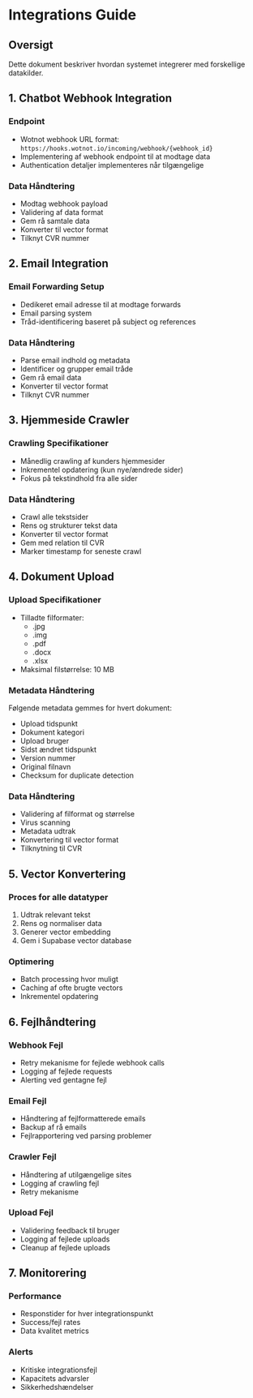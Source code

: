 # Integrations Guide

## Oversigt
Dette dokument beskriver hvordan systemet integrerer med forskellige datakilder.

## 1. Chatbot Webhook Integration

### Endpoint
- Wotnot webhook URL format: `https://hooks.wotnot.io/incoming/webhook/{webhook_id}`
- Implementering af webhook endpoint til at modtage data
- Authentication detaljer implementeres når tilgængelige

### Data Håndtering
- Modtag webhook payload
- Validering af data format
- Gem rå samtale data
- Konverter til vector format
- Tilknyt CVR nummer

## 2. Email Integration

### Email Forwarding Setup
- Dedikeret email adresse til at modtage forwards
- Email parsing system
- Tråd-identificering baseret på subject og references

### Data Håndtering
- Parse email indhold og metadata
- Identificer og grupper email tråde
- Gem rå email data
- Konverter til vector format
- Tilknyt CVR nummer

## 3. Hjemmeside Crawler

### Crawling Specifikationer
- Månedlig crawling af kunders hjemmesider
- Inkrementel opdatering (kun nye/ændrede sider)
- Fokus på tekstindhold fra alle sider

### Data Håndtering
- Crawl alle tekstsider
- Rens og strukturer tekst data
- Konverter til vector format
- Gem med relation til CVR
- Marker timestamp for seneste crawl

## 4. Dokument Upload

### Upload Specifikationer
- Tilladte filformater:
  - .jpg
  - .img
  - .pdf
  - .docx
  - .xlsx
- Maksimal filstørrelse: 10 MB

### Metadata Håndtering
Følgende metadata gemmes for hvert dokument:
- Upload tidspunkt
- Dokument kategori
- Upload bruger
- Sidst ændret tidspunkt
- Version nummer
- Original filnavn
- Checksum for duplicate detection

### Data Håndtering
- Validering af filformat og størrelse
- Virus scanning
- Metadata udtrak
- Konvertering til vector format
- Tilknytning til CVR

## 5. Vector Konvertering

### Proces for alle datatyper
1. Udtrak relevant tekst
2. Rens og normaliser data
3. Generer vector embedding
4. Gem i Supabase vector database

### Optimering
- Batch processing hvor muligt
- Caching af ofte brugte vectors
- Inkrementel opdatering

## 6. Fejlhåndtering

### Webhook Fejl
- Retry mekanisme for fejlede webhook calls
- Logging af fejlede requests
- Alerting ved gentagne fejl

### Email Fejl
- Håndtering af fejlformatterede emails
- Backup af rå emails
- Fejlrapportering ved parsing problemer

### Crawler Fejl
- Håndtering af utilgængelige sites
- Logging af crawling fejl
- Retry mekanisme

### Upload Fejl
- Validering feedback til bruger
- Logging af fejlede uploads
- Cleanup af fejlede uploads

## 7. Monitorering

### Performance
- Responstider for hver integrationspunkt
- Success/fejl rates
- Data kvalitet metrics

### Alerts
- Kritiske integrationsfejl
- Kapacitets advarsler
- Sikkerhedshændelser